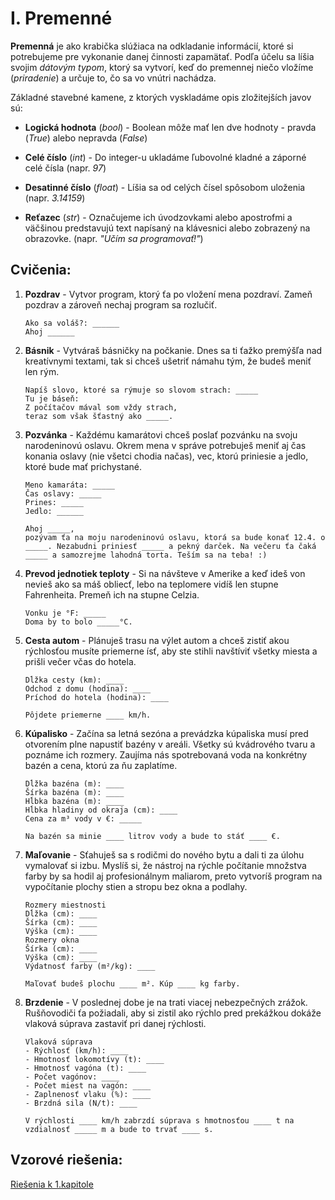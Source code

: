 # I. Premenné


**Premenná** je ako krabička slúžiaca na odkladanie informácií, ktoré si potrebujeme pre vykonanie danej činnosti zapamätať. Podľa účelu sa líšia svojim *dátovým typom*, ktorý sa vytvorí, keď do premennej niečo vložíme (*priradenie*) a určuje to, čo sa vo vnútri nachádza.

Základné stavebné kamene, z ktorých vyskladáme opis zložitejších javov sú:

* **Logická hodnota** (*bool*) - Boolean môže mať len dve hodnoty - pravda (*True*) alebo nepravda (*False*)

* **Celé číslo** (*int*) - Do integer-u ukladáme ľubovolné kladné a záporné celé čísla (napr. *97*)

* **Desatinné číslo** (*float*) - Líšia sa od celých čísel spôsobom uloženia (napr. *3.14159*)

* **Reťazec** (*str*) - Označujeme ich úvodzovkami alebo apostrofmi a väčšinou predstavujú text napísaný na klávesnici alebo zobrazený na obrazovke. (napr. *"Učím sa programovať!"*)



## Cvičenia:

1. **Pozdrav** - Vytvor program, ktorý ťa po vložení mena pozdraví.  Zameň pozdrav a zároveň nechaj program sa rozlučiť.

   ```
   Ako sa voláš?: ______
   Ahoj ______
   ```



2. **Básnik** - Vytváraš básničky na počkanie. Dnes sa ti ťažko premýšľa nad kreatívnymi textami, tak si chceš ušetriť námahu tým, že budeš meniť len rým.

   ```
   Napíš slovo, ktoré sa rýmuje so slovom strach: _____
   Tu je báseň:
   Z počítačov mával som vždy strach,
   teraz som však šťastný ako _____.
   ```



3. **Pozvánka** - Každému kamarátovi chceš poslať pozvánku na svoju narodeninovú oslavu. Okrem mena v správe potrebuješ meniť aj čas konania oslavy (nie všetci chodia načas), vec, ktorú priniesie a jedlo, ktoré bude mať prichystané.

   ```
   Meno kamaráta: _____
   Čas oslavy: _____
   Prines: _____
   Jedlo: ______
   
   Ahoj _____,
   pozývam ťa na moju narodeninovú oslavu, ktorá sa bude konať 12.4. o _____. Nezabudni priniesť _____ a pekný darček. Na večeru ťa čaká _____ a samozrejme lahodná torta. Teším sa na teba! :)
   ```



4. **Prevod jednotiek teploty** - Si na návšteve v Amerike a keď ideš von nevieš ako sa máš obliecť, lebo na teplomere vidíš len stupne Fahrenheita. Premeň ich na stupne Celzia.

   ```
   Vonku je °F: _____
   Doma by to bolo _____°C.
   ```



5. **Cesta autom** - Plánuješ trasu na výlet autom a chceš zistiť akou rýchlosťou musíte priemerne ísť, aby ste stihli navštíviť všetky miesta a prišli večer včas do hotela.

   ```
   Dĺžka cesty (km): ____
   Odchod z domu (hodina): ____
   Príchod do hotela (hodina): ____
   
   Pôjdete priemerne ____ km/h.
   ```



6. **Kúpalisko** - Začína sa letná sezóna a prevádzka kúpaliska musí pred otvorením plne napustiť bazény v areáli. Všetky sú kvádrového tvaru a poznáme ich rozmery. Zaujíma nás spotrebovaná voda na konkrétny bazén a cena, ktorú za ňu zaplatíme.

   ```
   Dĺžka bazéna (m): ____
   Šírka bazéna (m): ____
   Hĺbka bazéna (m): ____
   Hĺbka hladiny od okraja (cm): ____
   Cena za m³ vody v €: _____
   
   Na bazén sa minie ____ litrov vody a bude to stáť ____ €.
   ```



7. **Maľovanie** - Sťahuješ sa s rodičmi do nového bytu a dali ti za úlohu vymalovať si izbu. Myslíš si, že nástroj na rýchle počítanie množstva farby by sa hodil aj profesionálnym maliarom, preto vytvoríš program na vypočítanie plochy stien a stropu bez okna a podlahy.

   ```
   Rozmery miestnosti
   Dĺžka (cm): ____
   Šírka (cm): ____
   Výška (cm): ____
   Rozmery okna
   Šírka (cm): ____
   Výška (cm): ____
   Výdatnosť farby (m²/kg): ____
   
   Maľovať budeš plochu ____ m². Kúp ____ kg farby.
   ```



8. **Brzdenie** - V poslednej dobe je na trati viacej nebezpečných zrážok. Rušňovodiči ťa požiadali, aby si zistil ako rýchlo pred prekážkou dokáže vlaková súprava zastaviť pri danej rýchlosti.

   ```
   Vlaková súprava
   - Rýchlosť (km/h): ____
   - Hmotnosť lokomotívy (t): ____
   - Hmotnosť vagóna (t): ____
   - Počet vagónov: ____
   - Počet miest na vagón: ____
   - Zaplnenosť vlaku (%): ____
   - Brzdná sila (N/t): ____
   
   V rýchlosti ____ km/h zabrzdí súprava s hmotnosťou ____ t na vzdialnosť _____ m a bude to trvať ____ s.
   ```

## Vzorové riešenia:
[Riešenia k 1.kapitole](/Hackerman/tasks-solutions/1-chapter.html)